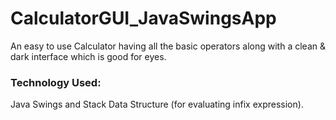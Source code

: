 # CalculatorGUI_JavaSwingsApp
An easy to use Calculator having all the basic operators along with a clean &amp; dark interface which is good for eyes. 

### Technology Used:
Java Swings and Stack Data Structure (for evaluating infix expression). 
